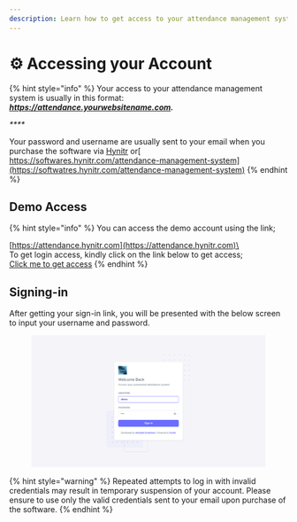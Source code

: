 ```yaml
---
description: Learn how to get access to your attendance management system
---
```


# ⚙ Accessing your Account

{% hint style="info" %}
Your access to your attendance management system is usually in this format: _**https://attendance.yourwebsitename.com.**_

_****_

Your password and username are usually sent to your email when you purchase the software via [Hynitr](https://hynitr.com) or[ https://softwares.hynitr.com/attendance-management-system](https://softwatres.hynitr.com/attendance-management-system)
{% endhint %}

## Demo Access

{% hint style="info" %}
You can access the demo account using the link;

[https://attendance.hynitr.com](https://attendance.hynitr.com)\
\
To get login access, kindly click on the link below to get access;\
[Click me to get access](https://api.whatsapp.com/send?phone=2348102569402\&text=hello,%20i%20need%20access%20to%20the%20attendance%20software.)
{% endhint %}

## Signing-in

After getting your sign-in link, you will be presented with the below screen to input your username and password.&#x20;

<figure><img src="../.gitbook/assets/image_2023-02-28_230841696.png" alt="Sign-in screen"><figcaption></figcaption></figure>

{% hint style="warning" %}
Repeated attempts to log in with invalid credentials may result in temporary suspension of your account. Please ensure to use only the valid credentials sent to your email upon purchase of the software.
{% endhint %}
